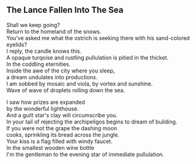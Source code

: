 The Lance Fallen Into The Sea
-----------------------------
Shall we keep going?  
Return to the homeland of the snows.  
You've asked me what the ostrich is seeking there with his sand-colored eyelids?  
I reply, the candle knows this.  
A opaque turqoise and rustling pullulation is pitied in the thicket.  
In the coddling eternities.  
Inside the awe of the city where you sleep,  
a dream undulates into productions.  
I am sobbed by mosaic and viola, by vortex and sunshine.  
Wave of wave of droplets rolling down the sea.  
  
I saw how prizes are expanded  
by the wonderful lighthouse.  
And a guilt star's clay will circumscribe you.  
In your tail of rejecting the archipeligos begins to dream of building.  
If you were not the grape the dashing moon  
cooks, sprinkling its bread across the jungle.  
Your kiss is a flag filled with windy faucet.  
In the smallest wooden wine bottle  
I'm the gentleman to the evening star of immediate pullulation.  
